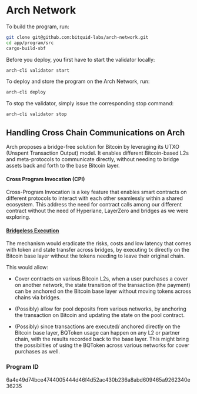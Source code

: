 # Arch Network

To build the program, run:

```bash
git clone git@github.com:bitquid-labs/arch-network.git
cd app/program/src
cargo-build-sbf
```

Before you deploy, you first have to start the validator locally:

```bash
arch-cli validator start
```

To deploy and store the program on the Arch Network, run:

```bash
arch-cli deploy
```

To stop the validator, simply issue the corresponding stop command:

```bash
arch-cli validator stop
```

## Handling Cross Chain Communications on Arch

Arch proposes a bridge-free solution for Bitcoin by leveraging its UTXO (Unspent Transaction Output) model. It enables different Bitcoin-based L2s and meta-protocols to communicate directly, without needing to bridge assets back and forth to the base Bitcoin layer.

#### Cross Program Invocation (CPI)

Cross-Program Invocation is a key feature that enables smart contracts on different protocols to interact with each other seamlessly within a shared ecosystem.
This address the need for contract calls among our different contract without the need of Hyperlane, LayerZero and bridges as we were exploring.

#### [Bridgeless Execution](https://arch-network.gitbook.io/arch-documentation/fundamentals/introducing-arch/bridgeless-execution)

The mechanism would eradicate the risks, costs and low latency that comes with token and state transfer across bridges, by executing tx directly on the Bitcoin base layer without the tokens needing to leave their original chain.

This would allow:

- Cover contracts on various Bitcoin L2s, when a user purchases a cover on another network, the state transition of the transaction (the payment) can be anchored on the Bitcoin base layer without moving tokens across chains via bridges.

- (Possibly) allow for pool deposits from various networks, by anchoring the transaction on Bitcoin and updating the state on the pool contract.

- (Possibly) since transactions are executed/ anchored directly on the Bitcoin base layer, BQToken usage can happen on any L2 or partner chain, with the results recorded back to the base layer. This might bring the possibilties of using the BQToken across various networks for cover purchases as well.

### Program ID

6a4e49d74bce4744005444d46f4d52ac430b236a8abd609465a9262340e36235
